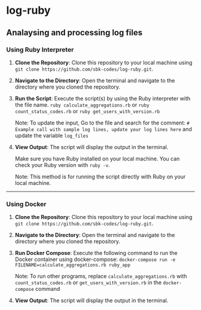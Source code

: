 # log-ruby
## Analaysing and processing log files

### Using Ruby Interpreter
1. **Clone the Repository**: Clone this repository to your local machine using `git clone https://github.com/sbk-codes/log-ruby.git`.

2. **Navigate to the Directory**: Open the terminal and navigate to the directory where you cloned the repository.

3. **Run the Script**: Execute the script(s) by using the Ruby interpreter with the file name.
`ruby calculate_aggregations.rb` or `ruby count_status_codes.rb` or `ruby get_users_with_version.rb`

      Note: To update the input, Go to the file and search for the comment: `# Example call with sample log lines, update your log lines here` and update the variable `log_files`

4. **View Output**: The script will display the output in the terminal.

      Make sure you have Ruby installed on your local machine. You can check your Ruby version with `ruby -v`.

      Note: This method is for running the script directly with Ruby on your local machine.

---

### Using Docker
1. **Clone the Repository**: Clone this repository to your local machine using `git clone https://github.com/sbk-codes/log-ruby.git`.

2. **Navigate to the Directory**: Open the terminal and navigate to the directory where you cloned the repository.

3. **Run Docker Compose**: Execute the following command to run the Docker container using docker-compose:
   `docker-compose run -e FILENAME=calculate_aggregations.rb ruby_app`

    Note: To run other programs, replace `calculate_aggregations.rb` with `count_status_codes.rb` or `get_users_with_version.rb` in the `docker-compose` command

4. **View Output**: The script will display the output in the terminal.
